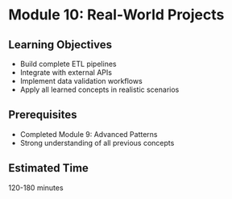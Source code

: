 # Module 10: Real-World Projects

## Learning Objectives

- Build complete ETL pipelines
- Integrate with external APIs
- Implement data validation workflows
- Apply all learned concepts in realistic scenarios

## Prerequisites

- Completed Module 9: Advanced Patterns
- Strong understanding of all previous concepts

## Estimated Time

120-180 minutes
